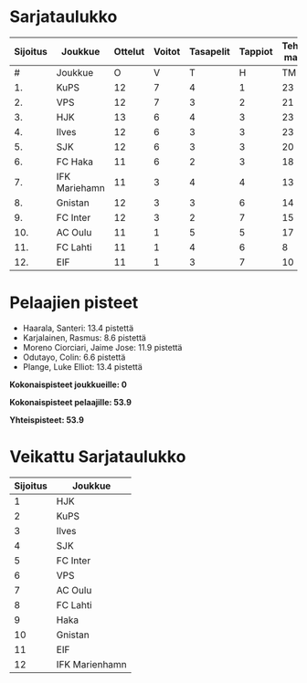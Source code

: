 # Sarjataulukko
| Sijoitus | Joukkue | Ottelut | Voitot | Tasapelit | Tappiot | Tehdyt maalit | Päästetyt maalit | Maaliero | Syötöt |
|----------|---------|---------|--------|-----------|---------|----------------|-------------------|----------|-------|
|# | Joukkue | O | V | T | H | TM | PM | ME | S | L | L% | R | KK | PK | PA | P|
|1. | KuPS | 12 | 7 | 4 | 1 | 23 | 11 | 12 | 12 | 135 | 17,04 | 130 | 20 | 1 | 18 | 25|
|2. | VPS | 12 | 7 | 3 | 2 | 21 | 14 | 7 | 15 | 150 | 14,00 | 153 | 25 | 0 | 22 | 24|
|3. | HJK | 13 | 6 | 4 | 3 | 23 | 13 | 10 | 19 | 171 | 13,45 | 130 | 24 | 1 | 21 | 22|
|4. | Ilves | 12 | 6 | 3 | 3 | 23 | 13 | 10 | 20 | 151 | 15,23 | 136 | 32 | 3 | 20 | 21|
|5. | SJK | 12 | 6 | 3 | 3 | 20 | 16 | 4 | 15 | 142 | 14,08 | 151 | 29 | 0 | 18 | 21|
|6. | FC Haka | 11 | 6 | 2 | 3 | 18 | 16 | 2 | 15 | 92 | 19,57 | 133 | 30 | 1 | 22 | 20|
|7. | IFK Mariehamn | 11 | 3 | 4 | 4 | 13 | 15 | -2 | 5 | 82 | 15,85 | 127 | 31 | 2 | 15 | 13|
|8. | Gnistan | 12 | 3 | 3 | 6 | 14 | 21 | -7 | 10 | 100 | 14,00 | 136 | 42 | 1 | 14 | 12|
|9. | FC Inter | 12 | 3 | 2 | 7 | 15 | 23 | -8 | 11 | 119 | 12,61 | 127 | 33 | 2 | 19 | 11|
|10. | AC Oulu | 11 | 1 | 5 | 5 | 17 | 23 | -6 | 12 | 97 | 17,53 | 155 | 35 | 1 | 13 | 8|
|11. | FC Lahti | 11 | 1 | 4 | 6 | 8 | 20 | -12 | 5 | 85 | 9,41 | 113 | 22 | 1 | 17 | 7|
|12. | EIF | 11 | 1 | 3 | 7 | 10 | 20 | -10 | 6 | 79 | 12,66 | 122 | 39 | 2 | 14 | 6|

# Pelaajien pisteet
* Haarala, Santeri: 13.4 pistettä
* Karjalainen, Rasmus: 8.6 pistettä
* Moreno Ciorciari, Jaime Jose: 11.9 pistettä
* Odutayo, Colin: 6.6 pistettä
* Plange, Luke Elliot: 13.4 pistettä

**Kokonaispisteet joukkueille: 0**

**Kokonaispisteet pelaajille: 53.9**

**Yhteispisteet: 53.9**

# Veikattu Sarjataulukko
| Sijoitus | Joukkue |
|----------|---------|
| 1 | HJK |
| 2 | KuPS |
| 3 | Ilves |
| 4 | SJK |
| 5 | FC Inter |
| 6 | VPS |
| 7 | AC Oulu |
| 8 | FC Lahti |
| 9 | Haka |
| 10 | Gnistan |
| 11 | EIF |
| 12 | IFK Marienhamn |
